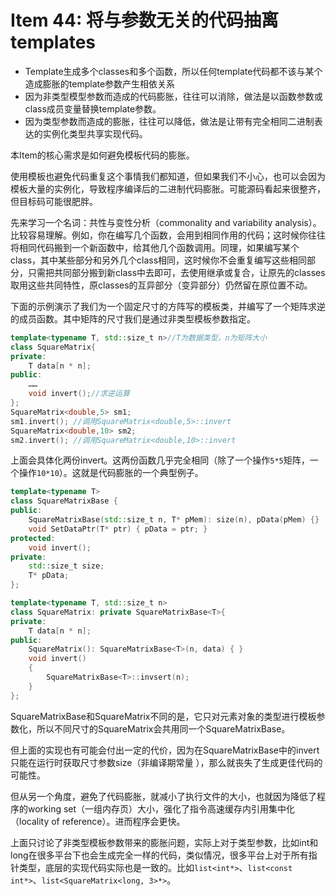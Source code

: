 # Item 44: 将与参数无关的代码抽离templates

* Template生成多个classes和多个函数，所以任何template代码都不该与某个造成膨胀的template参数产生相依关系
* 因为非类型模型参数而造成的代码膨胀，往往可以消除，做法是以函数参数或class成员变量替换template参数。
* 因为类型参数而造成的膨胀，往往可以降低，做法是让带有完全相同二进制表达的实例化类型共享实现代码。

本Item的核心需求是如何避免模板代码的膨胀。

使用模板也避免代码重复这个事情我们都知道，但如果我们不小心，也可以会因为模板大量的实例化，导致程序编译后的二进制代码膨胀。可能源码看起来很整齐，但目标码可能很肥胖。

先来学习一个名词：共性与变性分析（commonality and variability analysis）。比较容易理解。例如，你在编写几个函数，会用到相同作用的代码；这时候你往往将相同代码搬到一个新函数中，给其他几个函数调用。同理，如果编写某个class，其中某些部分和另外几个class相同，这时候你不会重复编写这些相同部分，只需把共同部分搬到新class中去即可，去使用继承或复合，让原先的classes取用这些共同特性，原classes的互异部分（变异部分）仍然留在原位置不动。

下面的示例演示了我们为一个固定尺寸的方阵写的模板类，并编写了一个矩阵求逆的成员函数。其中矩阵的尺寸我们是通过非类型模板参数指定。

```cpp
template<typename T, std::size_t n>//T为数据类型，n为矩阵大小
class SquareMatrix{
private:
    T data[n * n];
public:
    ……
    void invert();//求逆运算
};
SquareMatrix<double,5> sm1;
sm1.invert(); //调用SquareMatrix<double,5>::invert
SquareMatrix<double,10> sm2;
sm2.invert(); //调用SquareMatrix<double,10>::invert
```

上面会具体化两份invert。这两份函数几乎完全相同（除了一个操作`5*5`矩阵，一个操作`10*10`）。这就是代码膨胀的一个典型例子。

```cpp
template<typename T>
class SquareMatrixBase {
public:
    SquareMatrixBase(std::size_t n, T* pMem): size(n), pData(pMem) {}
    void SetDataPtr(T* ptr) { pData = ptr; }
protected:
    void invert();
private:
    std::size_t size;
    T* pData;
};

template<typename T, std::size_t n>
class SquareMatrix: private SquareMatrixBase<T>{
private:
    T data[n * n];
public:
    SquareMatrix(): SquareMatrixBase<T>(n, data) { }
    void invert()
    {
        SquareMatrixBase<T>::invsert(n);
    }
};
```

SquareMatrixBase和SquareMatrix不同的是，它只对元素对象的类型进行模板参数化，所以不同尺寸的SquareMatrix会共用同一个SquareMatrixBase。

但上面的实现也有可能会付出一定的代价，因为在SquareMatrixBase中的invert只能在运行时获取尺寸参数size（非编译期常量 ），那么就丧失了生成更佳代码的可能性。

但从另一个角度，避免了代码膨胀，就减小了执行文件的大小，也就因为降低了程序的working set（一组内存页）大小，强化了指令高速缓存内引用集中化（locality of reference）。进而程序会更快。

上面只讨论了非类型模板参数带来的膨胀问题，实际上对于类型参数，比如int和long在很多平台下也会生成完全一样的代码，类似情况，很多平台上对于所有指针类型，底层的实现代码实际也是一致的。比如`list<int*>`、`list<const int*>`、`list<SquareMatrix<long, 3>*>`。